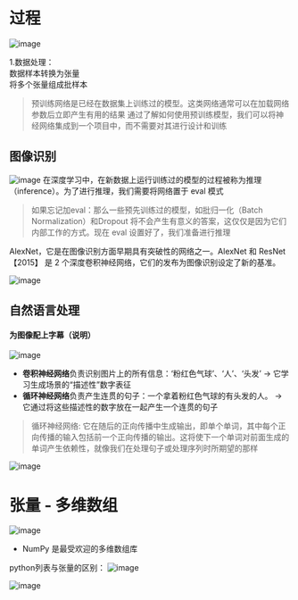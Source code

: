 # 过程
![image](https://user-images.githubusercontent.com/64322636/219554369-87b18509-bcf0-4d16-9331-60e370b59ba7.png)

1.数据处理：  
数据样本转换为张量  
将多个张量组成批样本  

> 预训练网络是已经在数据集上训练过的模型。这类网络通常可以在加载网络参数后立即产生有用的结果
> 通过了解如何使用预训练模型，我们可以将神经网络集成到一个项目中，而不需要对其进行设计和训练

## 图像识别  
![image](https://user-images.githubusercontent.com/64322636/219554377-04062976-1ac4-4341-8325-26fa50ef1556.png)
在深度学习中，在新数据上运行训练过的模型的过程被称为推理（inference）。为了进行推理，我们需要将网络置于 eval 模式  
> 如果忘记加eval：那么一些预先训练过的模型，如批归一化（Batch Normalization）和Dropout 将不会产生有意义的答案，这仅仅是因为它们内部工作的方式。现在 eval 设置好了，我们准备进行推理    

AlexNet，它是在图像识别方面早期具有突破性的网络之一。AlexNet 和 ResNet【2015】 是 2 个深度卷积神经网络，它们的发布为图像识别设定了新的基准。

![image](https://user-images.githubusercontent.com/64322636/219554569-c857b1e8-4fe1-42e0-b678-e69826076e23.png)


## 自然语言处理
#### 为图像配上字幕（说明）
![image](https://user-images.githubusercontent.com/64322636/219554772-30eca3cc-539c-4f23-83a4-52249502933f.png)

- **卷积神经网络**负责识别图片上的所有信息：‘粉红色气球’、‘人’、‘头发’ -> 它学习生成场景的“描述性”数字表征
- **循环神经网络**负责产生连贯的句子：一个拿着粉红色气球的有头发的人。 -> 它通过将这些描述性的数字放在一起产生一个连贯的句子
> 循环神经网络: 它在随后的正向传播中生成输出，即单个单词，其中每个正向传播的输入包括前一个正向传播的输出。这将使下一个单词对前面生成的单词产生依赖性，就像我们在处理句子或处理序列时所期望的那样

![image](https://user-images.githubusercontent.com/64322636/219562394-07ad0d5f-e386-4932-bd44-db40abf8c3b3.png)

# 张量 - 多维数组
![image](https://user-images.githubusercontent.com/64322636/219562667-6d2614a0-d57b-44ee-9ba8-0dcdd3ae1349.png)
- NumPy 是最受欢迎的多维数组库

python列表与张量的区别：
![image](https://user-images.githubusercontent.com/64322636/219563994-e864f166-6f31-4eb5-8929-4dc0ea299c86.png)

![image](https://user-images.githubusercontent.com/64322636/219853812-39fc9b80-7ef7-4ca8-af7c-9e10a6488f69.png)

